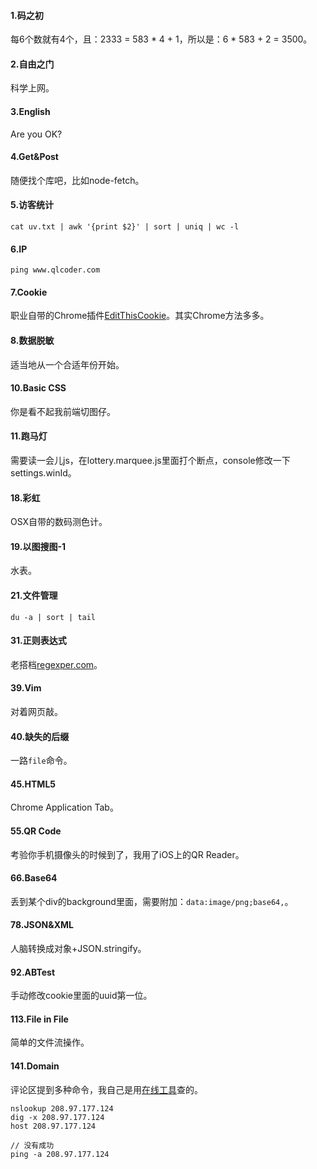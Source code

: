 #### 1.码之初

每6个数就有4个，且：2333 = 583 * 4 + 1，所以是：6 * 583 + 2 = 3500。

#### 2.自由之门

科学上网。

#### 3.English

Are you OK?

#### 4.Get&Post

随便找个库吧，比如node-fetch。

#### 5.访客统计

```
cat uv.txt | awk '{print $2}' | sort | uniq | wc -l
```

#### 6.IP

```
ping www.qlcoder.com
```

#### 7.Cookie

职业自带的Chrome插件[EditThisCookie](http://www.editthiscookie.com/start/)。其实Chrome方法多多。

#### 8.数据脱敏

适当地从一个合适年份开始。

#### 10.Basic CSS

你是看不起我前端切图仔。

#### 11.跑马灯

需要读一会儿js，在lottery.marquee.js里面打个断点，console修改一下settings.winId。

#### 18.彩虹

OSX自带的数码测色计。

#### 19.以图搜图-1

水表。

#### 21.文件管理

```
du -a | sort | tail
```

#### 31.正则表达式

老搭档[regexper.com](https://regexper.com)。

#### 39.Vim

对着网页敲。

#### 40.缺失的后缀

一路`file`命令。

#### 45.HTML5

Chrome Application Tab。

#### 55.QR Code

考验你手机摄像头的时候到了，我用了iOS上的QR Reader。

#### 66.Base64

丢到某个div的background里面，需要附加：`data:image/png;base64,`。

#### 78.JSON&XML

人脑转换成对象+JSON.stringify。

#### 92.ABTest

手动修改cookie里面的uuid第一位。

#### 113.File in File

简单的文件流操作。

#### 141.Domain

评论区提到多种命令，我自己是用[在线工具](http://s.tool.chinaz.com/same?s=208.97.177.124&page=)查的。

```
nslookup 208.97.177.124
dig -x 208.97.177.124
host 208.97.177.124

// 没有成功
ping -a 208.97.177.124
```
